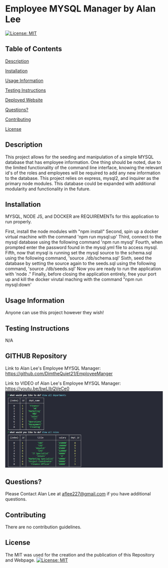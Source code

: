 # Employee MYSQL Manager by Alan Lee

[![License: MIT](https://img.shields.io/badge/License-MIT-yellow.svg)](https://opensource.org/licenses/MIT)

## Table of Contents

[Description](#description)

[Installation](#installation)

[Usage Information](#usage-information)

[Testing Instructions](#testing-instructions)

[Deployed Website](#deployed-website)

[Questions?](#questions?)

[Contributing](#contributing)

[License](#license)

## Description 
This project allows for the seeding and manipulation of a simple MYSQL database that has employee information. One thing should be noted, due to the limited functionality of the command line interface, knowing the relevant id's of the roles and employees will be required to add any new information to the database. This project relies on express, mysql2, and inquirer as the primary node modules. This database could be expanded with additional modularity and functionality in the future.

## Installation

MYSQL, NODE JS, and DOCKER are REQUIREMENTs for this application to run properly.

First, install the node modules with "npm install"
Second, spin up a docker virtual machine with the command 'npm run mysql:up'
Third, connect to the mysql database using the following command 'npm run mysql'
Fourth, when prompted enter the password found in the mysql.yml file to access mysql.
Fifth, now that mysql is running set the mysql source to the schema.sql using the following command, 'source ./db/schema.sql'
Sixth, seed the database by setting the source again to the seeds.sql using the following command, 'source ./db/seeds.sql'
Now you are ready to run the application with 'node ."
Finally, before closing the application entirely, free your port up and kill the docker virutal maching with the command "npm run mysql:down'

## Usage Information
Anyone can use this project however they wish!

## Testing Instructions

N/A

## GITHUB Repository
Link to Alan Lee's Employee MYSQL Manager: https://github.com/DimtheQuiet21/EmployeeManger

Link to VIDEO of Alan Lee's Employee MYSQL Manager: https://youtu.be/bwLIbQVeCe0
![Screenshot of Employee MYSQL Manager](./assets/screenshot.png)

## Questions?
Please Contact Alan Lee at aflee227@gmail.com if you have additional questions.

## Contributing 
There are no contribution guidelines.

## License 
The MIT was used for the creation and the publication of this Repository and Webpage.
[![License: MIT](https://img.shields.io/badge/License-MIT-yellow.svg)](https://opensource.org/licenses/MIT)